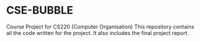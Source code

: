 # CSE-BUBBLE
Course Project for CS220 (Computer Organisation)
This repository contains all the code written for the project. It also includes the final project report.
